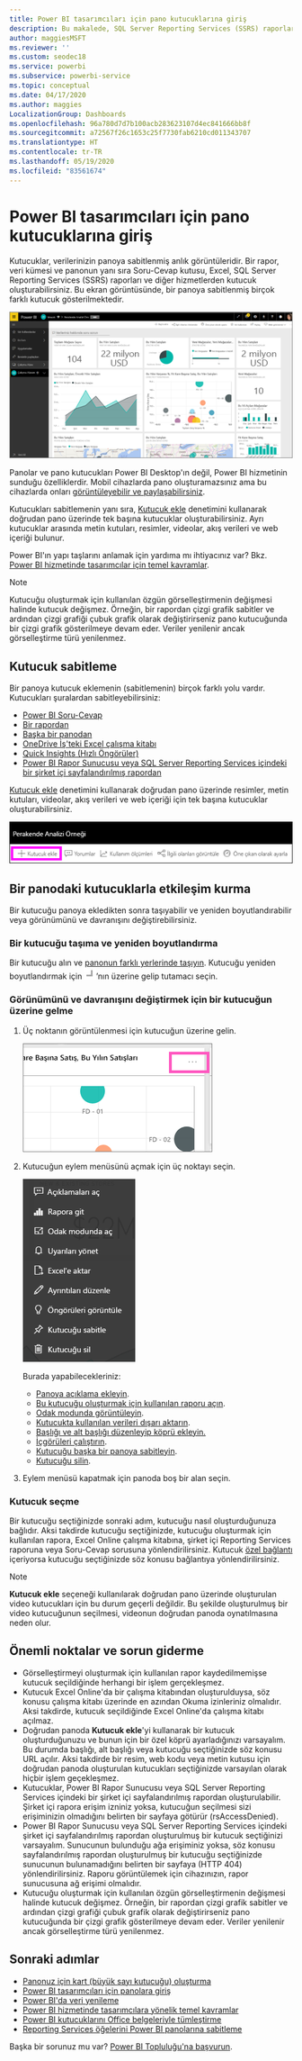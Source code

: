 ```yaml
---
title: Power BI tasarımcıları için pano kutucuklarına giriş
description: Bu makalede, SQL Server Reporting Services (SSRS) raporlarından oluşturulan kutucuklar da dahil olmak üzere Power BI'daki pano kutucukları açıklanmaktadır.
author: maggiesMSFT
ms.reviewer: ''
ms.custom: seodec18
ms.service: powerbi
ms.subservice: powerbi-service
ms.topic: conceptual
ms.date: 04/17/2020
ms.author: maggies
LocalizationGroup: Dashboards
ms.openlocfilehash: 96a780d7d7b100acb283623107d4ec841666bb8f
ms.sourcegitcommit: a72567f26c1653c25f7730fab6210cd011343707
ms.translationtype: HT
ms.contentlocale: tr-TR
ms.lasthandoff: 05/19/2020
ms.locfileid: "83561674"
---
```

# <a name="intro-to-dashboard-tiles-for-power-bi-designers"></a>Power BI tasarımcıları için pano kutucuklarına giriş

Kutucuklar, verilerinizin panoya sabitlenmiş anlık görüntüleridir. Bir rapor, veri kümesi ve panonun yanı sıra Soru-Cevap kutusu, Excel, SQL Server Reporting Services (SSRS) raporları ve diğer hizmetlerden kutucuk oluşturabilirsiniz.  Bu ekran görüntüsünde, bir panoya sabitlenmiş birçok farklı kutucuk gösterilmektedir.

![Power BI panosu](media/service-dashboard-tiles/power-bi-dashboard.png)

Panolar ve pano kutucukları Power BI Desktop'ın değil, Power BI hizmetinin sunduğu özelliklerdir. Mobil cihazlarda pano oluşturamazsınız ama bu cihazlarda onları [görüntüleyebilir ve paylaşabilirsiniz](../consumer/mobile/mobile-apps-view-dashboard.md).

Kutucukları sabitlemenin yanı sıra, [Kutucuk ekle](service-dashboard-add-widget.md) denetimini kullanarak doğrudan pano üzerinde tek başına kutucuklar oluşturabilirsiniz. Ayrı kutucuklar arasında metin kutuları, resimler, videolar, akış verileri ve web içeriği bulunur.

Power BI'ın yapı taşlarını anlamak için yardıma mı ihtiyacınız var? Bkz. [Power BI hizmetinde tasarımcılar için temel kavramlar](../fundamentals/service-basic-concepts.md).

> [!NOTE]
> Kutucuğu oluşturmak için kullanılan özgün görselleştirmenin değişmesi halinde kutucuk değişmez.  Örneğin, bir rapordan çizgi grafik sabitler ve ardından çizgi grafiği çubuk grafik olarak değiştirirseniz pano kutucuğunda bir çizgi grafik gösterilmeye devam eder. Veriler yenilenir ancak görselleştirme türü yenilenmez.
> 
> 

## <a name="pin-a-tile"></a>Kutucuk sabitleme
Bir panoya kutucuk eklemenin (sabitlemenin) birçok farklı yolu vardır. Kutucukları şuralardan sabitleyebilirsiniz:

* [Power BI Soru-Cevap](service-dashboard-pin-tile-from-q-and-a.md)
* [Bir rapordan](service-dashboard-pin-tile-from-report.md)
* [Başka bir panodan](service-pin-tile-to-another-dashboard.md)
* [OneDrive İş'teki Excel çalışma kitabı](service-dashboard-pin-tile-from-excel.md)
* [Quick Insights (Hızlı Öngörüler)](service-insights.md)
* [Power BI Rapor Sunucusu veya SQL Server Reporting Services içindeki bir şirket içi sayfalandırılmış rapordan](https://docs.microsoft.com/sql/reporting-services/pin-reporting-services-items-to-power-bi-dashboards)

[Kutucuk ekle](service-dashboard-add-widget.md) denetimini kullanarak doğrudan pano üzerinde resimler, metin kutuları, videolar, akış verileri ve web içeriği için tek başına kutucuklar oluşturabilirsiniz.

  ![Kutucuk ekle simgesi](media/service-dashboard-tiles/add_widgetnew.png)

## <a name="interact-with-tiles-on-a-dashboard"></a>Bir panodaki kutucuklarla etkileşim kurma
Bir kutucuğu panoya ekledikten sonra taşıyabilir ve yeniden boyutlandırabilir veya görünümünü ve davranışını değiştirebilirsiniz.

### <a name="move-and-resize-a-tile"></a>Bir kutucuğu taşıma ve yeniden boyutlandırma
Bir kutucuğu alın ve [panonun farklı yerlerinde taşıyın](service-dashboard-edit-tile.md). Kutucuğu yeniden boyutlandırmak için ![Kutucuk tutamacı](media/service-dashboard-tiles/resize-handle.jpg)’nın üzerine gelip tutamacı seçin.

### <a name="hover-over-a-tile-to-change-the-appearance-and-behavior"></a>Görünümünü ve davranışını değiştirmek için bir kutucuğun üzerine gelme
1. Üç noktanın görüntülenmesi için kutucuğun üzerine gelin.
   
    ![Kutucuk üç noktası](media/service-dashboard-tiles/ellipses_new.png)
2. Kutucuğun eylem menüsünü açmak için üç noktayı seçin.
   
    ![Üç nokta simgesi](media/service-dashboard-tiles/power-bi-tile-menu.png)
   
    Burada yapabilecekleriniz:
   
     * [Panoya açıklama ekleyin](../consumer/end-user-comment.md).
     * [Bu kutucuğu oluşturmak için kullanılan raporu açın](../consumer/end-user-reports.md).  
     * [Odak modunda görüntüleyin](../consumer/end-user-focus.md).   
     * [Kutucukta kullanılan verileri dışarı aktarın](../visuals/power-bi-visualization-export-data.md).
     * [Başlığı ve alt başlığı düzenleyip köprü ekleyin.](service-dashboard-edit-tile.md) 
     * [İçgörüleri çalıştırın](service-insights.md). 
     * [Kutucuğu başka bir panoya sabitleyin](service-pin-tile-to-another-dashboard.md).
     * [Kutucuğu silin](service-dashboard-edit-tile.md).

3. Eylem menüsü kapatmak için panoda boş bir alan seçin.

### <a name="select-a-tile"></a>Kutucuk seçme
Bir kutucuğu seçtiğinizde sonraki adım, kutucuğu nasıl oluşturduğunuza bağlıdır. Aksi takdirde kutucuğu seçtiğinizde, kutucuğu oluşturmak için kullanılan rapora, Excel Online çalışma kitabına, şirket içi Reporting Services raporuna veya Soru-Cevap sorusuna yönlendirilirsiniz. Kutucuk [özel bağlantı](service-dashboard-edit-tile.md) içeriyorsa kutucuğu seçtiğinizde söz konusu bağlantıya yönlendirilirsiniz.

> [!NOTE]
> **Kutucuk ekle** seçeneği kullanılarak doğrudan pano üzerinde oluşturulan video kutucukları için bu durum geçerli değildir. Bu şekilde oluşturulmuş bir video kutucuğunun seçilmesi, videonun doğrudan panoda oynatılmasına neden olur.   
> 
> 

## <a name="considerations-and-troubleshooting"></a>Önemli noktalar ve sorun giderme

* Görselleştirmeyi oluşturmak için kullanılan rapor kaydedilmemişse kutucuk seçildiğinde herhangi bir işlem gerçekleşmez.
* Kutucuk Excel Online'da bir çalışma kitabından oluşturulduysa, söz konusu çalışma kitabı üzerinde en azından Okuma izinleriniz olmalıdır. Aksi takdirde, kutucuk seçildiğinde Excel Online'da çalışma kitabı açılmaz.
* Doğrudan panoda **Kutucuk ekle**'yi kullanarak bir kutucuk oluşturduğunuzu ve bunun için bir özel köprü ayarladığınızı varsayalım. Bu durumda başlığı, alt başlığı veya kutucuğu seçtiğinizde söz konusu URL açılır. Aksi takdirde bir resim, web kodu veya metin kutusu için doğrudan panoda oluşturulan kutucukları seçtiğinizde varsayılan olarak hiçbir işlem geçekleşmez.
* Kutucuklar, Power BI Rapor Sunucusu veya SQL Server Reporting Services içindeki bir şirket içi sayfalandırılmış rapordan oluşturulabilir. Şirket içi rapora erişim izniniz yoksa, kutucuğun seçilmesi sizi erişiminizin olmadığını belirten bir sayfaya götürür (rsAccessDenied).
* Power BI Rapor Sunucusu veya SQL Server Reporting Services içindeki şirket içi sayfalandırılmış rapordan oluşturulmuş bir kutucuk seçtiğinizi varsayalım. Sunucunun bulunduğu ağa erişiminiz yoksa, söz konusu sayfalandırılmış rapordan oluşturulmuş bir kutucuğu seçtiğinizde sunucunun bulunamadığını belirten bir sayfaya (HTTP 404) yönlendirilirsiniz. Raporu görüntülemek için cihazınızın, rapor sunucusuna ağ erişimi olmalıdır.
* Kutucuğu oluşturmak için kullanılan özgün görselleştirmenin değişmesi halinde kutucuk değişmez. Örneğin, bir rapordan çizgi grafik sabitler ve ardından çizgi grafiği çubuk grafik olarak değiştirirseniz pano kutucuğunda bir çizgi grafik gösterilmeye devam eder. Veriler yenilenir ancak görselleştirme türü yenilenmez.

## <a name="next-steps"></a>Sonraki adımlar
- [Panonuz için kart (büyük sayı kutucuğu) oluşturma](../visuals/power-bi-visualization-card.md)
- [Power BI tasarımcıları için panolara giriş](service-dashboards.md)  
- [Power BI'da veri yenileme](../connect-data/refresh-data.md)
- [Power BI hizmetinde tasarımcılara yönelik temel kavramlar](../fundamentals/service-basic-concepts.md)
- [Power BI kutucuklarını Office belgeleriyle tümleştirme](https://powerbi.microsoft.com/blog/integrating-power-bi-tiles-into-office-documents/)
- [Reporting Services öğelerini Power BI panolarına sabitleme](/sql/reporting-services/pin-reporting-services-items-to-power-bi-dashboards)

Başka bir sorunuz mu var? [Power BI Topluluğu'na başvurun](https://community.powerbi.com/).
